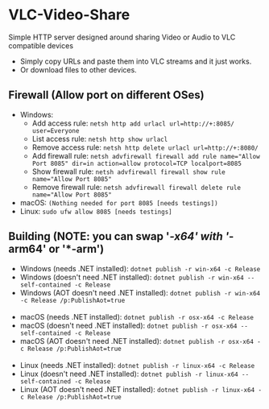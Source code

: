# VLC-Video-Share
Simple HTTP server designed around sharing Video or Audio to VLC compatible devices
* Simply copy URLs and paste them into VLC streams and it just works.
* Or download files to other devices.

## Firewall (Allow port on different OSes)
* Windows:
    * Add access rule: ```netsh http add urlacl url=http://+:8085/ user=Everyone```
    * List access rule: ```netsh http show urlacl```
    * Remove access rule: ```netsh http delete urlacl url=http://+:8080/```
    * Add firewall rule: ```netsh advfirewall firewall add rule name="Allow Port 8085" dir=in action=allow protocol=TCP localport=8085```
    * Show firewall rule: ```netsh advfirewall firewall show rule name="Allow Port 8085"```
    * Remove firewall rule: ```netsh advfirewall firewall delete rule name="Allow Port 8085"```
* macOS: ```(Nothing needed for port 8085 [needs testings])```
* Linux: ```sudo ufw allow 8085 [needs testings]```

## Building (NOTE: you can swap '*-x64' with '*-arm64' or '*-arm')
* Windows (needs .NET installed): ```dotnet publish -r win-x64 -c Release```
* Windows (doesn't need .NET installed): ```dotnet publish -r win-x64 --self-contained -c Release```
* Windows (AOT doesn't need .NET installed): ```dotnet publish -r win-x64 -c Release /p:PublishAot=true```
</br></br>
* macOS (needs .NET installed): ```dotnet publish -r osx-x64 -c Release```
* macOS (doesn't need .NET installed): ```dotnet publish -r osx-x64 --self-contained -c Release```
* macOS (AOT doesn't need .NET installed): ```dotnet publish -r osx-x64 -c Release /p:PublishAot=true```
</br></br>
* Linux (needs .NET installed): ```dotnet publish -r linux-x64 -c Release```
* Linux (doesn't need .NET installed): ```dotnet publish -r linux-x64 --self-contained -c Release```
* Linux (AOT doesn't need .NET installed): ```dotnet publish -r linux-x64 -c Release /p:PublishAot=true```